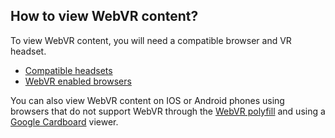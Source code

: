 ## How to view WebVR content?

To view WebVR content, you will need a compatible browser and VR headset.

* [Compatible headsets](/headsets/)
* [WebVR enabled browsers](/browsers/)

You can also view WebVR content on IOS or Android phones using browsers that do not support WebVR through the [WebVR polyfill](https://github.com/googlevr/webvr-polyfill) and using a  [Google Cardboard](https://vr.google.com/cardboard/) viewer.
